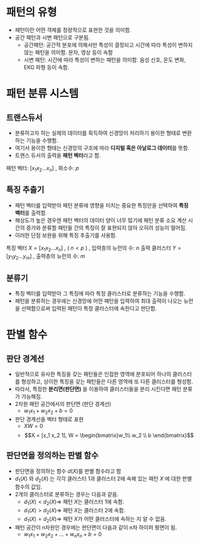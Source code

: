 # 패턴의 유형
- 패턴이란 어떤 객체를 정량적으로 표현한 것을 의미함.
- 공간 패턴과 시변 패턴으로 구분됨.
	- 공간패턴: 공간적 분포에 의해서만 특성이 결정되고 시간에 따라 특성이 변하지 않는 패턴을 의미함. 문자, 영상 등이 속함
	- 시변 패턴: 시간에 따라 특성이 변하는 패턴을 의미함. 음성 신호, 온도 변화, EKG 파형 등이 속함.

# 패턴 분류 시스템
## 트랜스듀서
- 분류하고자 하는 실제의 데이터를 획득하여 신경망이 처리하기 용이한 형태로 변환하는 기능을 수행함.
- 여기서 용이한 형태는 신경망의 구조에 따라 **디지털 혹은 아날로그 데이터**를 뜻함.
- 트랜스 듀서의 출력을 **패턴 벡터**라고 함.

패턴 벡터: $[x_1 x_2 ... x_n]$ , 화소수: $p$
## 특징 추출기
- 패턴 벡터를 입력받아 패턴 분류에 영향을 미치는 중요한 특징만을 선택하여 **특징 벡터**를 출력함.
- 해상도가 높은 경우엔 패턴 벡터의 데이터 양이 너무 많기에 패턴 분류 소요 계산 시간의 증가와 분류할 패턴들 간의 특징이 잘 표현되지 않아 오히려 성능이 떨어짐.
- 이러한 단점 보완을 위해 특징 추출기를 사용함.

특징 벡터 $X = [x_1 x_2 ... x_n]$ , ( $n < p$ ) , 입력층의 뉴런의 수: $n$
출력 클러스터 $Y = [y_1 y_2 ... y_m]$ , 출력층의 뉴런의 수: $m$
## 분류기
- 특징 벡터를 입력받아 그 특징에 따라 특정 클러스터로 분류하는 기능을 수행함.
- 패턴을 분류하는 경우에는 신경망에 어떤 패턴을 입력하여 최대 출력이 나오는 뉴런을 선택함으로써 입력된 패턴이 특정 클러스터에 속한다고 판단함.

# 판별 함수
## 판단 경계선
- 일반적으로 유사한 특징을 갖는 패턴들은 인접한 영역에 분포되어 하나의 클러스터를 형성하고, 상이한 특징을 갖는 패턴들은 다른 영역에 또 다른 클러스터를 형성함.
- 따라서, 특정한 **분리면(판단면)** 을 이용하여 클러스터들을 분리 시킨다면 패턴 분류가 가능해짐.
- 2차원 패턴 공간에서의 판단면 (판단 경계선)
	- $w_1x_1 + w_2x_2 + b = 0$
- 판단 경계선을 벡터 형태로 표현
	- $XW = 0$
	- $$X = [x_1 x_2 1], W = \begin{bmatrix}w_1\\ w_2 \\ b \end{bmatrix}$$

## 판단면을 정의하는 판별 함수
- 판단면을 정의하는 함수 $d(X)$를 판별 함수라고 함
- $d_1(X)$ 와 $d_2(X)$ 는 각각 클러스터 1과 클러스터 2에 속해 있는 패턴 $X$ 에 대한 판별 함수의 값임.
- 2개의 클러스터로 분류하는 경우는 다음과 같음.
	- $d_1(X) < d_2(X) \Rightarrow$ 패턴 $X$는 클러스터 1에 속함.
	- $d_1(X) > d_2(X) \Rightarrow$ 패턴 $X$는 클러스터 2에 속함.
	- $d_1(X) = d_2(X) \Rightarrow$ 패턴 $X$가 어떤 클러스터에 속하는 지 알 수 없음.
- 패턴 공간이 n차원인 경우에는 판단면이 다음과 같이 n차 하이퍼 평면이 됨.
	- $w_1x_1 + w_2x_2 + ... + w_nx_n + b = 0$